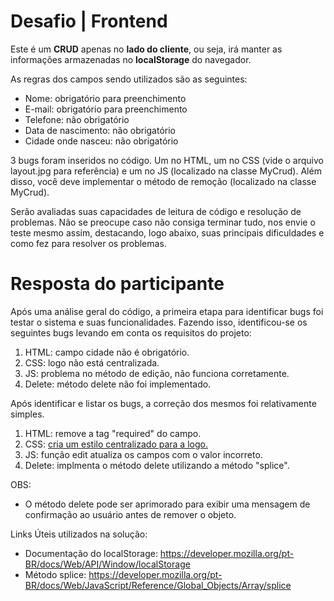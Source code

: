 # Desafio | Frontend

Este é um **CRUD** apenas no **lado do cliente**, ou seja, irá manter as informações armazenadas no **localStorage** do navegador.

As regras dos campos sendo utilizados são as seguintes:
* Nome: obrigatório para preenchimento
* E-mail: obrigatório para preenchimento
* Telefone: não obrigatório
* Data de nascimento: não obrigatório
* Cidade onde nasceu: não obrigatório

3 bugs foram inseridos no código. Um no HTML, um no CSS (vide o arquivo layout.jpg para referência) e um no JS (localizado na classe MyCrud).
Além disso, você deve implementar o método de remoção (localizado na classe MyCrud).

Serão avaliadas suas capacidades de leitura de código e resolução de problemas. Não se preocupe caso não consiga terminar tudo, nos envie o teste mesmo assim, destacando, logo abaixo, suas principais dificuldades e como fez para resolver os problemas.

# Resposta do participante
Após uma análise geral do código, a primeira etapa para identificar bugs foi testar o sistema e suas funcionalidades. Fazendo isso, identificou-se os seguintes bugs levando em conta os requisitos do projeto:
1) HTML: campo cidade não é obrigatório.
2) CSS: logo não está centralizada.
3) JS: problema no método de edição, não funciona corretamente.
4) Delete: método delete não foi implementado.

Após identificar e listar os bugs, a correção dos mesmos foi relativamente simples.
1) HTML: remove a tag "required" do campo.
2) CSS: [cria um estilo centralizado para a logo.](https://github.com/joaogdfaero/ContatoSeguro_FrontEnd/commit/a0583eef44ae2b186271f107a259b6c781db221b)
3) JS: função edit atualiza os campos com o valor incorreto.
4) Delete: implmenta o método delete utilizando a método "splice".

OBS:
- O método delete pode ser aprimorado para exibir uma mensagem de confirmação ao usuário antes de remover o objeto.

Links Úteis utilizados na solução:
- Documentação do localStorage: https://developer.mozilla.org/pt-BR/docs/Web/API/Window/localStorage
- Método splice: https://developer.mozilla.org/pt-BR/docs/Web/JavaScript/Reference/Global_Objects/Array/splice 

